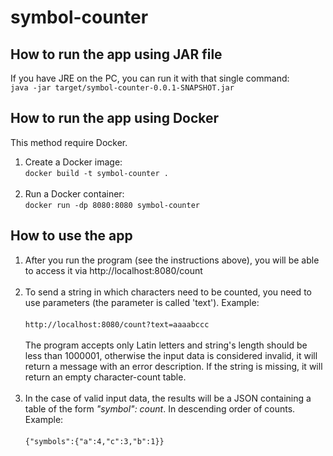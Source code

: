 # symbol-counter

## How to run the app using JAR file

If you have JRE on the PC, you can run it with that single command:<br>
`java -jar target/symbol-counter-0.0.1-SNAPSHOT.jar`

## How to run the app using Docker

This method require Docker.<br>

1. Create a Docker image:<br>
`docker build -t symbol-counter .` <br><br>
2. Run a Docker container:<br>
`docker run -dp 8080:8080 symbol-counter`

## How to use the app
1. After you run the program (see the instructions above), you will be able to access it via http://localhost:8080/count <br><br>
2. To send a string in which characters need to be counted, you need to use parameters 
(the parameter is called 'text'). Example:<br><br>
`http://localhost:8080/count?text=aaaabccc`
<br><br>The program accepts only Latin letters and string's length should be less than 1000001, 
otherwise the input data is considered invalid, it will return a message with an error description. 
If the string is missing, it will return an empty character-count table.<br><br>
3. In the case of valid input data, 
the results will be a JSON containing a table of the form 
_"symbol": count_. In descending order of counts. Example:<br><br>
`{"symbols":{"a":4,"c":3,"b":1}}` <br><br>

